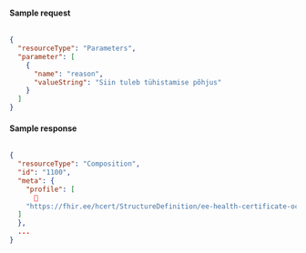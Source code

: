 #### Sample request

```json

{
  "resourceType": "Parameters",
  "parameter": [
    {
      "name": "reason",
      "valueString": "Siin tuleb tühistamise põhjus"
    }
  ]
}
```

#### Sample response
```json

{
  "resourceType": "Composition",
  "id": "1100",
  "meta": {
    "profile": [
      🔗
    "https://fhir.ee/hcert/StructureDefinition/ee-health-certificate-occupational"
  ]
  },
  ...
}
```



